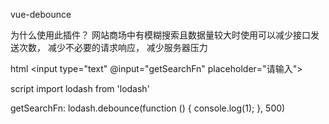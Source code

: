 vue-debounce   

为什么使用此插件？
  网站商场中有模糊搜索且数据量较大时使用可以减少接口发送次数，
  减少不必要的请求响应，
  减少服务器压力
  

html
  <input type="text" 
  @input="getSearchFn" 
  placeholder="请输入">
  
script
  import lodash from 'lodash'
  
  getSearchFn: lodash.debounce(function () {
    console.log(1);
  }, 500)
